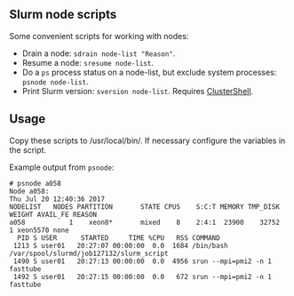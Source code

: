 Slurm node scripts
------------------

Some convenient scripts for working with nodes:

* Drain a node: ```sdrain node-list "Reason"```.
* Resume a node: ```sresume node-list```.
* Do a ```ps``` process status on a node-list, but exclude system processes: ```psnode node-list```.
* Print Slurm version: ```sversion node-list```. Requires [ClusterShell](https://clustershell.readthedocs.io/en/latest/intro.html).

Usage
-----

Copy these scripts to /usr/local/bin/.
If necessary configure the variables in the script.

Example output from ```psnode```:

```
# psnode a058
Node a058:
Thu Jul 20 12:40:36 2017
NODELIST   NODES PARTITION       STATE CPUS    S:C:T MEMORY TMP_DISK WEIGHT AVAIL_FE REASON              
a058           1    xeon8*       mixed    8    2:4:1  23900    32752      1 xeon5570 none                
  PID S USER      STARTED     TIME %CPU   RSS COMMAND
 1213 S user01   20:27:07 00:00:00  0.0  1684 /bin/bash /var/spool/slurmd/job127132/slurm_script
 1490 S user01   20:27:13 00:00:00  0.0  4956 srun --mpi=pmi2 -n 1 fasttube
 1492 S user01   20:27:15 00:00:00  0.0   672 srun --mpi=pmi2 -n 1 fasttube

```
